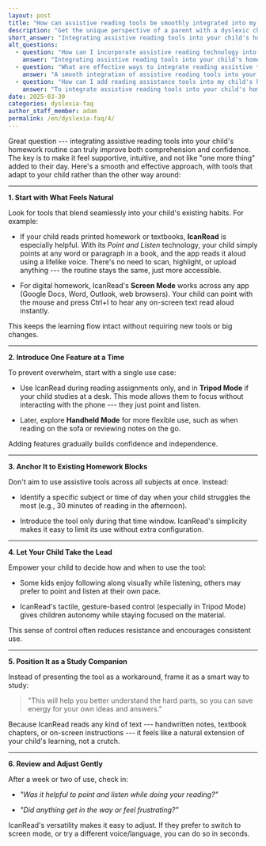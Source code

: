 ```yaml
---
layout: post
title: "How can assistive reading tools be smoothly integrated into my child's current homework routine without causing overwhelm?"
description: "Get the unique perspective of a parent with a dyslexic child. His answer is: Integrating assistive reading tools into your child's homework routine offers notable benefits..."
short_answer: "Integrating assistive reading tools into your child's homework routine offers notable benefits by boosting comprehension and confidence while easing study-related frustrations. A key strategy is to introduce these tools gradually, beginning with functions that align with your child's current habits. For instance, using IcanRead's Point and Listen feature lets your child access text simply by pointing, making printed homework more accessible. In addition, IcanRead's Screen Mode works with digital assignments, reading on-screen content aloud seamlessly without interrupting the study flow. Start by using one feature at a time; for example, begin with Tripod Mode during a dedicated homework period to prevent overwhelming your child with too many changes at once. Later, as comfort grows, introduce flexible options like Handheld Mode for varied study environments. Present the tool as a supportive study companion rather than an extra chore, so your child feels empowered to manage their learning. Regular check-ins after a week or two provide opportunities to adjust usage based on your child's experience. This thoughtful, incremental integration ensures that the assistive tool remains a helpful resource, reinforcing reading skills and academic confidence while fitting naturally into an established homework routine. This gradual approach nurtures success and reduces study stress overall."
alt_questions:
  - question: "How can I incorporate assistive reading technology into my child's homework schedule without increasing their stress?"
    answer: "Integrating assistive reading tools into your child's homework routine can be achieved smoothly by starting with methods that feel familiar. When your child works with printed materials, IcanRead's Point and Listen feature enables them to simply point at text to have it read aloud, keeping their routine intact. For digital tasks, IcanRead's Screen Mode functions with various programs, providing immediate audio feedback with a simple command. Begin by focusing on a single feature, such as using IcanRead in Tripod Mode during designated reading periods, so as not to overwhelm them. Once they are comfortable, gradually introduce additional functions like Handheld Mode for more versatile use in different settings. It is advisable to integrate the tool during specific homework segments where reading proves challenging. Empower your child to control the use of the tool, which builds confidence and reduces resistance. Present the assistive tool as a study ally rather than an added burden. After one or two weeks, review its impact and adjust the settings—such as switching modes or voices—to ensure that it continues to support learning effectively."
  - question: "What are effective ways to integrate reading assistive tools into my child's study routine while keeping the process simple?"
    answer: "A smooth integration of assistive reading tools into your child's study routine begins with building on their existing habits. For printed homework, IcanRead's Point and Listen feature allows your child to simply point at any text to hear it read aloud, preserving their natural reading process. For digital assignments, IcanRead's Screen Mode offers seamless audio support with minimal disruption. It is best to start with one function at a time—using IcanRead in Tripod Mode for focused reading sessions can prevent overwhelming them with multiple changes at once. Gradually, additional features like Handheld Mode can be introduced for flexibility in different learning environments. Linking the tool to a specific subject or time block where reading challenges occur minimizes stress. Encourage your child to determine how and when to use the tool, which fosters independence and reduces resistance. By framing the tool as a helpful study companion rather than a cumbersome extra step, it becomes an integral part of learning. Regular follow-ups and adjustments, such as changing the voice or switching modes, help maintain its effectiveness over time."
  - question: "How can I add reading assistance tools into my child's homework practice in a way that does not add extra burden?"
    answer: "To integrate assistive reading tools into your child's homework practice without extra burden, begin by aligning the technology with their current habits. When dealing with printed texts, IcanRead's Point and Listen feature allows your child to point at words or paragraphs and have them read aloud naturally, maintaining a familiar routine. For digital homework, IcanRead's Screen Mode can be activated with a simple command to read on-screen content instantly. Start with one function, such as using IcanRead in Tripod Mode during designated reading times, so as not to overwhelm your child. As they become more comfortable, introduce additional functions like Handheld Mode for use in varied settings. It is effective to apply the tool during specific periods when reading is particularly challenging, rather than across all subjects. Allow your child to decide the best way to use the tool, thereby promoting self-reliance and reducing resistance. Present the tool as a supportive study partner instead of an additional task. Finally, review its use after a week or two and adjust settings like voice or mode as needed to ensure it continues to effectively enhance learning."
date: 2025-03-30
categories: dyslexia-faq
author_staff_member: adam
permalink: /en/dyslexia-faq/4/
---
```


Great question --- integrating assistive reading tools into your child's homework routine can truly improve both comprehension and confidence. The key is to make it feel supportive, intuitive, and not like "one more thing" added to their day. Here's a smooth and effective approach, with tools that adapt to your child rather than the other way around:

* * * * *

**1\. Start with What Feels Natural**

Look for tools that blend seamlessly into your child's existing habits. For example:

-  If your child reads printed homework or textbooks, **IcanRead** is especially helpful. With its *Point and Listen* technology, your child simply points at any word or paragraph in a book, and the app reads it aloud using a lifelike voice. There's no need to scan, highlight, or upload anything --- the routine stays the same, just more accessible.

-  For digital homework, IcanRead's **Screen Mode** works across any app (Google Docs, Word, Outlook, web browsers). Your child can point with the mouse and press Ctrl+I to hear any on-screen text read aloud instantly.

This keeps the learning flow intact without requiring new tools or big changes.

* * * * *

**2\. Introduce One Feature at a Time**

To prevent overwhelm, start with a single use case:

-  Use IcanRead during reading assignments only, and in **Tripod Mode** if your child studies at a desk. This mode allows them to focus without interacting with the phone --- they just point and listen.

-  Later, explore **Handheld Mode** for more flexible use, such as when reading on the sofa or reviewing notes on the go.

Adding features gradually builds confidence and independence.

* * * * *

**3\. Anchor It to Existing Homework Blocks**

Don't aim to use assistive tools across all subjects at once. Instead:

-  Identify a specific subject or time of day when your child struggles the most (e.g., 30 minutes of reading in the afternoon).

-  Introduce the tool only during that time window. IcanRead's simplicity makes it easy to limit its use without extra configuration.

* * * * *

**4\. Let Your Child Take the Lead**

Empower your child to decide how and when to use the tool:

-  Some kids enjoy following along visually while listening, others may prefer to point and listen at their own pace.

-  IcanRead's tactile, gesture-based control (especially in Tripod Mode) gives children autonomy while staying focused on the material.

This sense of control often reduces resistance and encourages consistent use.

* * * * *

**5\. Position It as a Study Companion**

Instead of presenting the tool as a workaround, frame it as a smart way to study:

> "This will help you better understand the hard parts, so you can save energy for your own ideas and answers."

Because IcanRead reads any kind of text --- handwritten notes, textbook chapters, or on-screen instructions --- it feels like a natural extension of your child's learning, not a crutch.

* * * * *

**6\. Review and Adjust Gently**

After a week or two of use, check in:

-  *"Was it helpful to point and listen while doing your reading?"*

-  *"Did anything get in the way or feel frustrating?"*

IcanRead's versatility makes it easy to adjust. If they prefer to switch to screen mode, or try a different voice/language, you can do so in seconds.

